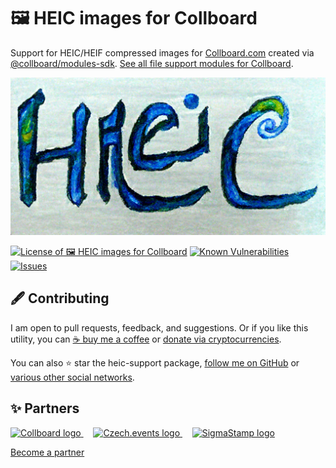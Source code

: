 # 🖼️ HEIC images for Collboard

Support for HEIC/HEIF compressed images for [Collboard.com](https://collboard.com/) created via [@collboard/modules-sdk](https://www.npmjs.com/package/@collboard/modules-sdk).
[See all file support modules for Collboard](https://github.com/topics/collboard-file-support).



<!--Wallpaper-->
<!--⚠️WARNING: This section was generated by https://github.com/hejny/batch-project-editor/blob/main/src//workflows/315-ai-generated-wallpaper/4-aiGeneratedWallpaperUseInReadme.ts so every manual change will be overwritten.-->
![Wallpaper of 🖼️ HEIC images for Collboard](assets/ai/wallpaper/gallery/0875e84c-7236-494b-bb69-14fb185d76e3-0_0.png)
<!--/Wallpaper-->

<!--Badges-->
<!--⚠️WARNING: This section was generated by https://github.com/hejny/batch-project-editor/blob/main/src/workflows/800-badges/badges.ts so every manual change will be overwritten.-->


[![License of 🖼️ HEIC images for Collboard](https://img.shields.io/github/license/hejny/heic-support.svg?style=flat)](https://github.com/hejny/heic-support/blob/main/LICENSE)
[![Known Vulnerabilities](https://snyk.io/test/github/hejny/heic-support/badge.svg)](https://snyk.io/test/github/hejny/heic-support)
[![Issues](https://img.shields.io/github/issues/hejny/heic-support.svg?style=flat)](https://github.com/hejny/heic-support/issues)
<!--[![lint](https://github.com/hejny/heic-support/actions/workflows/lint.yml/badge.svg)](https://github.com/hejny/heic-support/actions/workflows/lint.yml)-->
<!--[![test](https://github.com/hejny/heic-support/actions/workflows/test.yml/badge.svg)](https://github.com/hejny/heic-support/actions/workflows/test.yml)-->

<!--/Badges-->

<!--Contributing-->
<!--⚠️WARNING: This section was generated by https://github.com/hejny/batch-project-editor/blob/main/src/workflows/810-contributing/contributing.ts so every manual change will be overwritten.-->

## 🖋️ Contributing

I am open to pull requests, feedback, and suggestions. Or if you like this utility, you can [☕ buy me a coffee](https://www.buymeacoffee.com/hejny) or [donate via cryptocurrencies](https://github.com/hejny/hejny/blob/main/documents/crypto.md).

You can also ⭐ star the heic-support package, [follow me on GitHub](https://github.com/hejny) or [various other social networks](https://www.pavolhejny.com/contact/).

<!--/Contributing-->

<!--Partners-->
<!--⚠️WARNING: This section was generated by https://github.com/hejny/batch-project-editor/blob/main/src/workflows/820-partners/partners.ts so every manual change will be overwritten.-->

## ✨ Partners


<a href="https://collboard.com/">
  <img src="https://collboard.fra1.cdn.digitaloceanspaces.com/assets/18.12.1/logo-small.png" alt="Collboard logo" width="50"  />
</a>
&nbsp;&nbsp;&nbsp;
<a href="https://czech.events/">
  <img src="https://czech.events/design/logos/czech.events.transparent-logo.png" alt="Czech.events logo" width="50"  />
</a>
&nbsp;&nbsp;&nbsp;
<a href="https://sigmastamp.ml/">
  <img src="https://www.sigmastamp.ml/sigmastamp-logo.white.svg" alt="SigmaStamp logo" width="50"  />
</a>


[Become a partner](https://www.pavolhejny.com/contact/)

<!--/Partners-->
